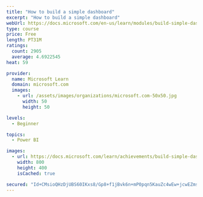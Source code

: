```yaml
---
title: "How to build a simple dashboard"
excerpt: "How to build a simple dashboard"
webUrl: https://docs.microsoft.com/en-us/learn/modules/build-simple-dashboard/
type: course
price: Free
length: PT31M
ratings:
  count: 2905
  average: 4.6922545
heat: 59

provider:
  name: Microsoft Learn
  domain: microsoft.com
  images:
    - url: /assets/images/organizations/microsoft.com-50x50.jpg
      width: 50
      height: 50

levels:
  - Beginner

topics:
  - Power BI

images:
  - url: https://docs.microsoft.com/learn/achievements/build-simple-dashboard-social.png
    width: 800
    height: 400
    isCached: true

secured: "Id+CMsioQHzDjUBS60IKxs8/Gp8+f1jBvk6n+mP0pqn5KauZc4wEw+jcwEZmsp6XriDk99A0j4xVzpHYr5/zK4XHM0HWJddvfHIzVTBXuvtEuoCDraBbfkWR/yHSyhyOmyQF5GyJHBcEQyWeGWQwYYhziJ5Lx59bsCPdyVwEZVZ1f9OVQ/n450e/i868psaxAsNTaJmzIELoM3Oh+ZdxbJePQOcs8MubBzY/O66df1CEXXCwJ0K0MSaRZgXhUUaKmhq2TFVCt3+omdPFXyAT7muy4e9xnHlBnwLvRG5j7dKwU7jsI86sGDNcCaUgAlqdn4nomaGB4huhCxQ6FgSk0q+92JLN6340XD7AQFxCSV07RvD86VTkxPrzdkbP+bjUb9pHIFQOA7wPhh3G8WT+AhkBWZwKV5jITJH+rptxo0A=;MwHukVriLy2IvjzT91dkXA=="
---
```


